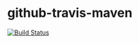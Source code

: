 # github-travis-maven

[![Build Status](https://travis-ci.org/codpra/github-travis-maven.svg?branch=master)](https://travis-ci.org/codpra/github-travis-maven)
